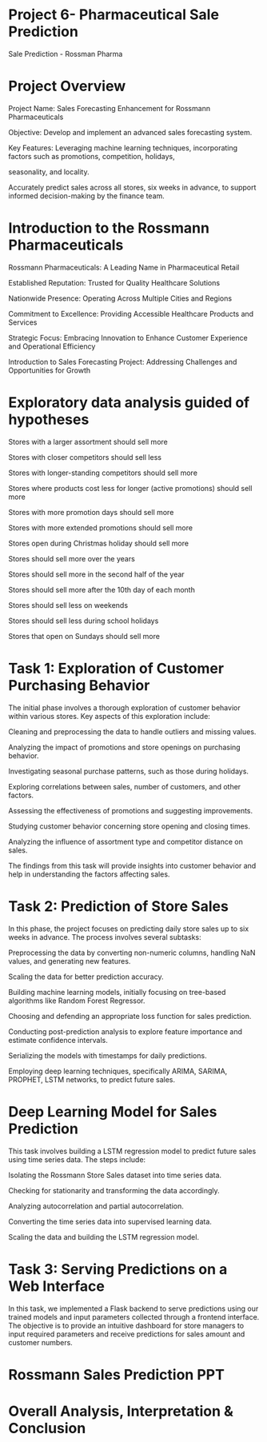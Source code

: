 # Project 6- Pharmaceutical Sale Prediction 
 Sale Prediction - Rossman Pharma

# Project Overview
Project Name: Sales Forecasting Enhancement for Rossmann Pharmaceuticals

Objective: Develop and implement an advanced sales forecasting system.

Key Features: Leveraging machine learning techniques, incorporating factors such as promotions, competition, holidays, 

seasonality, and locality.

Accurately predict sales across all stores, six weeks in advance, to support informed decision-making by the finance team.

# Introduction to the Rossmann Pharmaceuticals
Rossmann Pharmaceuticals: A Leading Name in Pharmaceutical Retail

Established Reputation: Trusted for Quality Healthcare Solutions

Nationwide Presence: Operating Across Multiple Cities and Regions

Commitment to Excellence: Providing Accessible Healthcare Products and Services

Strategic Focus: Embracing Innovation to Enhance Customer Experience and Operational Efficiency

Introduction to Sales Forecasting Project: Addressing Challenges and Opportunities for Growth

# Exploratory data analysis guided of hypotheses
Stores with a larger assortment should sell more

Stores with closer competitors should sell less

Stores with longer-standing competitors should sell more

Stores where products cost less for longer (active promotions) should sell more

Stores with more promotion days should sell more

Stores with more extended promotions should sell more

Stores open during Christmas holiday should sell more

Stores should sell more over the years

Stores should sell more in the second half of the year

Stores should sell more after the 10th day of each month

Stores should sell less on weekends

Stores should sell less during school holidays

Stores that open on Sundays should sell more

# Task 1: Exploration of Customer Purchasing Behavior
The initial phase involves a thorough exploration of customer behavior within various stores. Key aspects of this exploration include:

Cleaning and preprocessing the data to handle outliers and missing values.

Analyzing the impact of promotions and store openings on purchasing behavior.

Investigating seasonal purchase patterns, such as those during holidays.

Exploring correlations between sales, number of customers, and other factors.

Assessing the effectiveness of promotions and suggesting improvements.

Studying customer behavior concerning store opening and closing times.

Analyzing the influence of assortment type and competitor distance on sales.

The findings from this task will provide insights into customer behavior and help in understanding the factors affecting sales.

# Task 2: Prediction of Store Sales

In this phase, the project focuses on predicting daily store sales up to six weeks in advance. The process involves several subtasks:

Preprocessing the data by converting non-numeric columns, handling NaN values, and generating new features.

Scaling the data for better prediction accuracy.

Building machine learning models, initially focusing on tree-based algorithms like Random Forest Regressor.

Choosing and defending an appropriate loss function for sales prediction.

Conducting post-prediction analysis to explore feature importance and estimate confidence intervals.

Serializing the models with timestamps for daily predictions.

Employing deep learning techniques, specifically ARIMA, SARIMA, PROPHET, LSTM networks, to predict future sales.

# Deep Learning Model for Sales Prediction

This task involves building a LSTM regression model to predict future sales using time series data. The steps include:

Isolating the Rossmann Store Sales dataset into time series data.

Checking for stationarity and transforming the data accordingly.

Analyzing autocorrelation and partial autocorrelation.

Converting the time series data into supervised learning data.

Scaling the data and building the LSTM regression model.

# Task 3: Serving Predictions on a Web Interface

In this task, we implemented a Flask backend to serve predictions using our trained models and input parameters collected through a frontend interface. The objective is to provide an intuitive dashboard for store managers to input required parameters and receive predictions for sales amount and customer numbers.

# Rossmann Sales Prediction PPT

# Overall Analysis, Interpretation & Conclusion 







